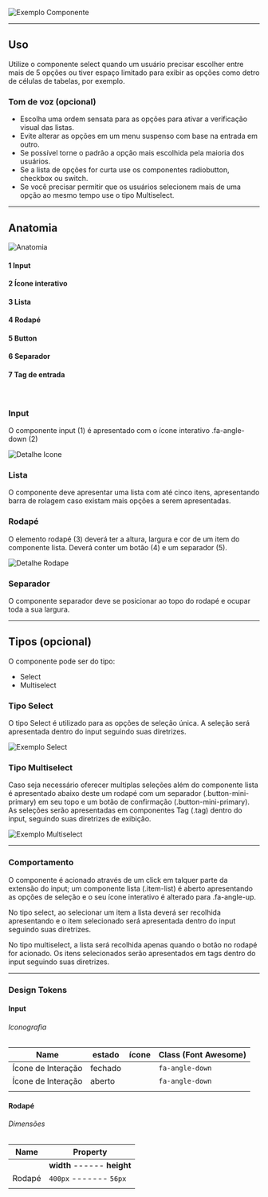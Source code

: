 [version]: #0.0.2
[Artefato Fonte de Design]: #select_4.0.0-dev02.xd

![Exemplo Componente](imagens/select-exemplo.png)

---

## Uso

Utilize o componente select quando um usuário precisar escolher entre mais de 5 opções ou tiver espaço limitado para exibir as opções como detro de células de tabelas, por exemplo.

### Tom de voz (opcional)

-   Escolha uma ordem sensata para as opções para ativar a verificação visual das listas.
-   Evite alterar as opções em um menu suspenso com base na entrada em outro.
-   Se possível torne o padrão a opção mais escolhida pela maioria dos usuários.
-   Se a lista de opções for curta use os componentes radiobutton, checkbox ou switch.
-   Se você precisar permitir que os usuários selecionem mais de uma opção ao mesmo tempo use o tipo Multiselect.
    <!-- - Deve apresentar uma lista com até seis itens, apresentando barra de rolagem caso existam mais opções a serem apresentadas. -->

---

## Anatomia

<!-- Liste os fundamentos e componentes que são necessários para construção do componente seguindo a metodologia do Atomic Design. Não esqueça de informar se o elemento é opcional ou não.
Quais elementos são necessários para criar o componente em questão? Um outro componente, já documentado, faz parte da anatomia deste componente?

Cuidado: Características visuais (como cores e sombras) não precisam ser listadas, na anatomia, mas sim na criação dos Tokens (veja adiante). -->

![Anatomia](imagens/select-anatomia.png)

#### 1 Input

#### 2 Ícone interativo

#### 3 Lista

#### 4 Rodapé

#### 5 Button

#### 6 Separador

#### 7 Tag de entrada

<br/>

<!-- ### (Detalhamento de cada elemento da Anatomia) Elemento 1, Elemento 2, Elemento 3... (opcional)  -->
<!-- Detalhe cada item especificado na anatomia, seja ele um elemento novo ou um componente já conhecido dentro do design system. Muitos elementos listados na anatomia podem possuir uma documentação própria, porém, a documentação não pode cobrir todas as aplicações possíveis dentro de uma interface. Neste caso, sempre que um componente ou um elemento descrito na anatomia possuir um comportamento, tom de voz, tipos, ou outra característica fora do padrão habitual, descreva todas essas características de forma detalhada e separada no contexto atual.

O elemento possui um comportamento diferente do comum durante uma rolagem de conteúdo ou na responsividade? O componente deve ter um cuidado especial quando aplicado dentro deste contexto? Caso tenha conteúdo textual eu preciso me preocupar com o tom de voz, ou um comportamento específico?

Cuidado: Não é necessário descrever um componente se ele possui uma documentação e se comportar de forma padrão. -->

### Input

O componente input (1) é apresentado com o ícone interativo .fa-angle-down (2)

![Detalhe Icone](imagens/select-detalhe-input.png)

### Lista

O componente deve apresentar uma lista com até cinco itens, apresentando barra de rolagem caso existam mais opções a serem apresentadas.

### Rodapé

O elemento rodapé (3) deverá ter a altura, largura e cor de um item do componente lista. Deverá conter um botão (4) e um separador (5).

![Detalhe Rodape](imagens/select-detalhe-rodape.png)

### Separador

O componente separador deve se posicionar ao topo do rodapé e ocupar toda a sua largura.

<!-- O componente Select é composto pelo componente input (.input) com o seu ícone interativo alterado para .fa-angle-down .
Quando acionado um componente lista (.item-list) é aberto apresentando as opções de seleção única e o seu ícone interativo alterado para .fa-angle-up.
A seleção será apresentada dentro do input seguindo suas diretrizes. -->

---

## Tipos (opcional)

<!-- Quando o elemento possuir variações, destaque-os por tipos. Descrevendo e listando cada um desses tipos. Os tipos podem possuir Comportamentos, Tom de voz ou outra característica específica. Para criar um tipo, deve ser claro a diferença entre um e outro, e a diferença não pode ser puramente visual.

Qual a diferença entre um tipo e os demais? Qual momento que devo utilizar um ou outro?

O detalhamento de cada tipo deverá ser descrito na sequência (veja adiante).

Cuidado: Se não é claro a diferença entre um tipo e outro, ou se posso usá-los sem uma lógica clara, não tem necessidade da existência de Tipos de componentes. Por tanto, sempre justifique a existência de um Tipo para que ela “possa existir”.

Cuidado 2: Tipo de componente é diferente de aplicação do componente. Enquanto os tipos são uma variação do mesmo componente sendo utilizando em um determinado contexto (podendo ou não alterar suas características visuais), a aplicação é o uso de um determinado tipo em determinadas situações, porém, sempre no mesmo contexto do componente. -->

O componente pode ser do tipo:

-   Select
-   Multiselect

<!-- ### (Detalhamento do tipo) Tipo A, Tipo B, Tipo C.... (opcional) -->
<!-- Detalhe cada tipo do elemento de forma separada, descrevendo as características fundamentais que distingue cada um dos Tipos existentes. Características como comportamento, tom de voz, entre outros, podem ser descritos.

Quando utilizar exemplos de aplicação, explique porque o componente foi utilizado ou qual a finalidade dele dentro da interface/exemplo. -->

### Tipo Select

O tipo Select é utilizado para as opções de seleção única.
A seleção será apresentada dentro do input seguindo suas diretrizes.

![Exemplo Select](imagens/select-tipo-select.png)

### Tipo Multiselect

Caso seja necessário oferecer multiplas seleções além do componente lista é apresentado abaixo deste um rodapé com um separador (.button-mini-primary) em seu topo e um botão de confirmação (.button-mini-primary).
As seleções serão apresentadas em componentes Tag (.tag) dentro do input, seguindo suas diretrizes de exibição.

![Exemplo Multiselect](imagens/select-tipo-multiselect.png)

---

<!-- ### Comportamento (opcional)
Descreve os comportamentos relativos à interação do elemento dentro da interface. Comportamentos como Responsividade, Estados, Densidade, Barra de Rolagem podem ser descritos. O componente é exibido de forma diferente dependendo da interação do usuário ou quando algo é selecionado na interface? Enquanto os dados são carregados, o componente se comporta como? Existe outras opções de visualização do componente? Pode ter 2 linhas de texto no componente? Se existir um limite de linhas de texto, como deve ser exibido o conteúdo se ultrapassar este limite?

Cuidado: Em alguns casos, o comportamento pode ser descrito dentro detalhamento dos Tipos do componente caso seja algo muito específico para aquele tipo de componente.

![Exemplo Comportamento](imagens/imagem.png) -->

### Comportamento

O componente é acionado através de um click em talquer parte da extensão do input; um componente lista (.item-list) é aberto apresentando as opções de seleção e o seu ícone interativo é alterado para .fa-angle-up.

No tipo select, ao selecionar um item a lista deverá ser recolhida apresentando e o item selecionado será apresentada dentro do input seguindo suas diretrizes.

No tipo multiselect, a lista será recolhida apenas quando o botão no rodapé for acionado. Os itens selecionados serão apresentados em tags dentro do input seguindo suas diretrizes.

---

### Design Tokens

<!-- Especifique o componente e seus tipos listando-os em forma de tokens. Utilize os tokens de fundamento sempre que possível.
Organize os tokens por fundamentos e tipos. Utilize os elementos descritos na anatomia para criar referência a fim de especificá-los pelos tokens já criados nos fundamentos ou, caso não exista os tokens, por valores.
Caso o elemento que você queira especificar não esteja listado na anatomia, adicione esse elemento na lista, para que ele possa ser especificado nos tokens (esse momento pode ser interessante para saber se a documentação foi criada corretamente). -->

#### Input

###### Iconografia

| Name               | estado  | ícone                             | Class (Font Awesome) |
| ------------------ | ------- | --------------------------------- | -------------------- |
| Ícone de Interação | fechado | <i class="fas fa-angle-down"></i> | `fa-angle-down`      |
| Ícone de Interação | aberto  | <i class="fas fa-angle-up"></i>   | `fa-angle-down`      |
|                    |         |                                   |                      |

#### Rodapé

###### Dimensões

| Name   | Property                    |
| ------ | --------------------------- |
|        | **width** ------ **height** |  | -- |
| Rodapé | `400px` ------- `56px`      |
|        |                             |

